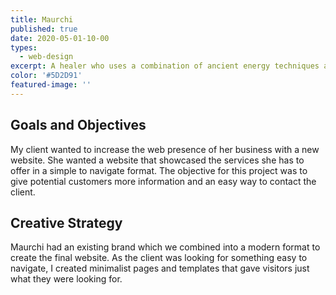 ```yaml
---
title: Maurchi
published: true
date: 2020-05-01-10-00
types:
  - web-design
excerpt: A healer who uses a combination of ancient energy techniques and modern science to empower others to lead dynamic lives.
color: '#5D2D91'
featured-image: ''
---
```


## Goals and Objectives

My client wanted to increase the web presence of her business with a new website. She wanted a website that showcased the services she has to offer in a simple to navigate format. The objective for this project was to give potential customers more information and an easy way to contact the client.

## Creative Strategy

Maurchi had an existing brand which we combined into a modern format to create the final website. As the client was looking for something easy to navigate, I created minimalist pages and templates that gave visitors just what they were looking for.
